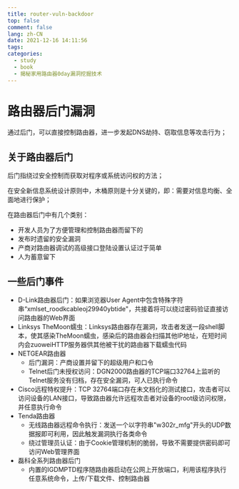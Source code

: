 ```yaml
---
title: router-vuln-backdoor
top: false
comment: false
lang: zh-CN
date: 2021-12-16 14:11:56
tags:
categories:
  - study
  - book
  - 揭秘家用路由器0day漏洞挖掘技术
---
```


# 路由器后门漏洞

通过后门，可以直接控制路由器，进一步发起DNS劫持、窃取信息等攻击行为；

## 关于路由器后门

后门指绕过安全控制而获取对程序或系统访问权的方法；

在安全新信息系统设计原则中，木桶原则是十分关键的，即：需要对信息均衡、全面地进行保护；

在路由器后门中有几个类别：

- 开发人员为了方便管理和控制路由器而留下的
- 发布时遗留的安全漏洞
- 产商对路由器调试的高级接口登陆设置认证过于简单
- 人为蓄意留下

## 一些后门事件

- D-Link路由器后门：如果浏览器User Agent中包含特殊字符串“xmlset_roodkcableoj29940ybtide"，共接着将可以绕过密码验证直接访问路由器的Web界面
- Linksys TheMoon蠕虫：Linksys路由器存在漏洞，攻击者发送一段shell脚本，使其感染TheMoon蠕虫，感染后的路由器会扫描其他IP地址，在短时间内会zuoweiHTTP服务器供其他被干扰的路由器下载蠕虫代码
- NETGEAR路由器
  - 后门漏洞：产商设置并留下的超级用户和口令
  - Telnet后门未授权访问：DGN2000路由器的TCP端口32764上监听的Telnet服务没有归档，存在安全漏洞，可人已执行命令
- Cisco远程特权提升：TCP 32764端口存在未文档化的测试接口，攻击者可以访问设备的LAN接口，导致路由器允许远程攻击者对设备的root级访问权限，并任意执行命令
- Tenda路由器
  - 无线路由器远程命令执行：发送一个以字符串"w302r_mfg"开头的UDP数据报即可利用，因此触发漏洞执行各类命令
  - 绕过管理员认证：由于Cookie管理机制的脆弱，导致不需要提供密码即可访问Web管理界面
- 磊科全系列路由器后门
  - 内置的IGDMPTD程序随路由器启动在公网上开放端口，利用该程序执行任意系统命令，上传/下载文件、控制路由器
